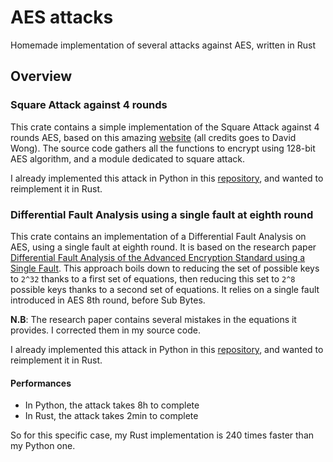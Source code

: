 # AES attacks

Homemade implementation of several attacks against AES, written in Rust

## Overview

### Square Attack against 4 rounds

This crate contains a simple implementation of the Square Attack against 4 rounds AES, based on this amazing 
[website](https://www.davidwong.fr/blockbreakers/) (all credits goes to David Wong). The source code gathers all the 
functions to encrypt using 128-bit AES algorithm, and a module dedicated to square attack.

I already implemented this attack in Python in this [repository](https://github.com/thomasperrot/aes-square-attack), 
and wanted to reimplement it in Rust.

### Differential Fault Analysis using a single fault at eighth round

This crate contains an implementation of a Differential Fault Analysis on AES, using a single fault at eighth round. 
It is based on the research paper [Differential Fault Analysis of the Advanced Encryption Standard using a Single Fault](https://eprint.iacr.org/2009/575.pdf). 
This approach boils down to reducing the set of possible keys to `2^32` thanks to a first set of equations, then 
reducing this set to `2^8` possible keys thanks to a second set of equations. It relies on a single fault introduced in 
AES 8th round, before Sub Bytes.

**N.B**: The research paper contains several mistakes in the equations it provides. I corrected them in my source code.

I already implemented this attack in Python in this [repository](https://github.com/thomasperrot/aes-differential-fault-analysis),
and wanted to reimplement it in Rust.

#### Performances

* In Python, the attack takes 8h to complete
* In Rust, the attack takes 2min to complete

So for this specific case, my Rust implementation is 240 times faster than my Python one.
